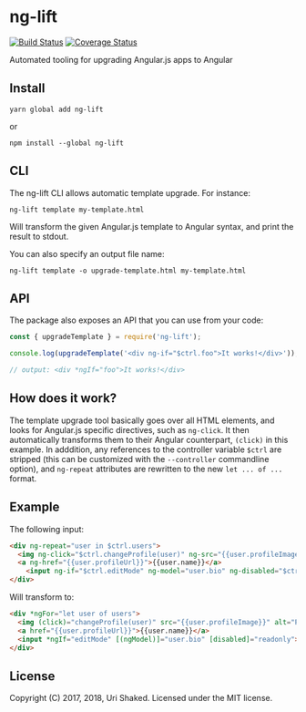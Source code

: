 # ng-lift

[![Build Status](https://travis-ci.org/urish/ng-lift.png?branch=master)](https://travis-ci.org/urish/ng-lift)
[![Coverage Status](https://coveralls.io/repos/github/urish/ng-lift/badge.svg?branch=master)](https://coveralls.io/github/urish/ng-lift?branch=master)

Automated tooling for upgrading Angular.js apps to Angular

## Install

    yarn global add ng-lift

or

    npm install --global ng-lift

## CLI

The ng-lift CLI allows automatic template upgrade. For instance:

    ng-lift template my-template.html

Will transform the given Angular.js template to Angular syntax, and print the result to stdout.

You can also specify an output file name:

    ng-lift template -o upgrade-template.html my-template.html

## API

The package also exposes an API that you can use from your code:

```javascript
const { upgradeTemplate } = require('ng-lift');

console.log(upgradeTemplate('<div ng-if="$ctrl.foo">It works!</div>'));

// output: <div *ngIf="foo">It works!</div>
```

## How does it work?

The template upgrade tool basically goes over all HTML elements, and looks for Angular.js specific directives, such as `ng-click`. It then automatically transforms them to their Angular counterpart, `(click)` in this example. In adddition, any references to the controller variable `$ctrl` are stripped (this can be customized with the `--controller` commandline option), and `ng-repeat` attributes are rewritten to the new `let ... of ...` format.

## Example

The following input:

```html
<div ng-repeat="user in $ctrl.users">
  <img ng-click="$ctrl.changeProfile(user)" ng-src="{{user.profileImage}}" alt="Profile Image">
  <a ng-href="{{user.profileUrl}}">{{user.name}}</a>
    <input ng-if="$ctrl.editMode" ng-model="user.bio" ng-disabled="$ctrl.readonly">
</div>
```

Will transform to:

```html
<div *ngFor="let user of users">
  <img (click)="changeProfile(user)" src="{{user.profileImage}}" alt="Profile Image">
  <a href="{{user.profileUrl}}">{{user.name}}</a>
  <input *ngIf="editMode" [(ngModel)]="user.bio" [disabled]="readonly">
</div>
```

## License

Copyright (C) 2017, 2018, Uri Shaked. Licensed under the MIT license.
